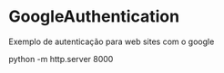 # GoogleAuthentication
Exemplo de autenticação para web sites com o google

python -m http.server 8000